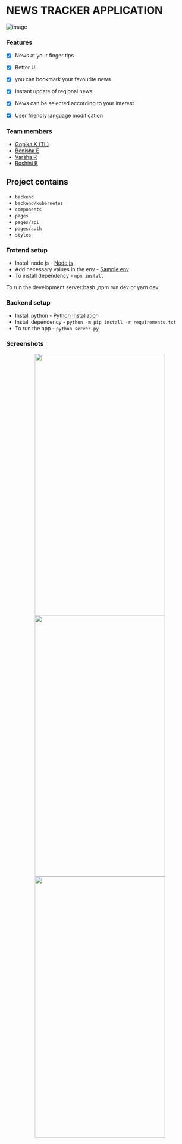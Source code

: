 # NEWS TRACKER APPLICATION


![image](https://user-images.githubusercontent.com/113963062/203839473-023fff2d-09e6-41c0-a397-3fceab947791.png)



### Features

- [x] News at your finger tips
- [x] Better UI 
- [x] you can bookmark your favourite news
- [x] Instant update of regional news
- [x] News can be selected according to your interest
- [x] User friendly language modification



### Team members
- [Gopika K (TL)](https://github.com/GopikaKumar23)
- [Benisha E](https://github.com/benishae19)
- [Varsha R](https://github.com/varshar21)
- [Roshini B](https://github.com/roshinis23)


## Project contains


- `backend`
- `backend/kubernetes` 
- `components` 
- `pages`
- `pages/api` 
- `pages/auth`
- `styles` 

### Frotend setup

- Install node js - [Node js](https://nodejs.org/en/)
- Add necessary values in the env - [Sample env](https://github.com/vj-abishek/news-app/blob/main/.env.sample)
- To install dependency - `npm install`


To run the development server:bash ,npm run dev or yarn dev


### Backend setup

- Install python - [Python Installation](https://www.python.org/)
- Install dependency - `python -m pip install -r requirements.txt`
- To run the app - `python server.py`


### Screenshots

<p align="center">
    <img style="width: 350px; height: 700px" src="https://user-images.githubusercontent.com/113963062/203841825-5ab3c6e1-499d-4811-855d-a8cff43b8670.png">
    <img style="width: 350px; height: 700px"  src="https://user-images.githubusercontent.com/113963062/203841991-b7d4cc70-f214-471a-8fcf-eae90a4e37a8.png">
    <img style="width: 350px; height: 700px"  src="https://user-images.githubusercontent.com/113963062/203843018-632b283e-1e43-4372-b6c0-f4792703e41a.png">
    
</p>


